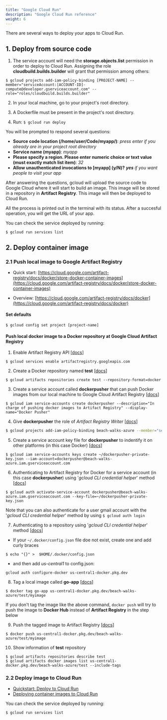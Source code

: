 ```yaml
---
title: "Google Cloud Run"
description: "Google Cloud Run reference"
weight: 6
---
```


There are several ways to deploy your apps to Cloud Run.

## 1. Deploy from source code 

1. The service account will need the **storage.objects.list** permission in order to deploy to Cloud Run. Assigning the role **cloudbuild.builds.builder** will grant that permission among others:
```
$ gcloud projects add-iam-policy-binding [PROJECT-NAME] --member="serviceAccount:[ACCOUNT-ID]-compute@developer.gserviceaccount.com" --role="roles/cloudbuild.builds.builder"
```

2. In your local machine, go to your project's root directory.

3. A Dockerfile must be present in the project's root directory.

4. Run: `$ gcloud run deploy`

You will be prompted to respond several questions:
- **Source code location (/home/user/Code/myapp/)**: *press enter if you already are in your project root directory*
- **Service name (myapp)**: *myapp*
- **Please specify a region. Please enter numeric choice or text value (must exactly match list item)**: *32*
- **Allow unauthenticated invocations to [myapp] (y/N)?** ***yes** if you want people to visit your app* 

After answering the questions, gcloud will upload the source code to Google Cloud where it will start to build an image. This image will be stored in a repository in **Artifact Registry**. This image will then be deployed to Cloud Run.

All the process is printed out in the terminal with its status. After a succesful operation, you will get the URL of your app.

You can check the service deployed by running:

```
$ gcloud run services list
```

## 2. Deploy container image 


### 2.1 Push local image to Google Artifact Registry

- Quick start: [https://cloud.google.com/artifact-registry/docs/docker/store-docker-container-images](https://cloud.google.com/artifact-registry/docs/docker/store-docker-container-images)

- Overview: [https://cloud.google.com/artifact-registry/docs/docker](https://cloud.google.com/artifact-registry/docs/docker)

#### Set defaults

```
$ gcloud config set project [project-name]
```

#### Push local docker image to a Docker repository at Google Cloud Artifact Registry

1. Enable Artifact Registry API [[docs](https://cloud.google.com/sdk/gcloud/reference/services/enable)]
```
$ gcloud services enable artifactregistry.googleapis.com
```

2. Create a Docker repository named **test** [[docs](https://cloud.google.com/sdk/gcloud/reference/artifacts/repositories/create)]
```
$ gcloud artifacts repositories create test --repository-format=docker
```
3. Create a service account called **dockerpusher** that can push Docker images from our local machine to Google Cloud Artifact Registry [[docs](https://cloud.google.com/sdk/gcloud/reference/iam/service-accounts/create)]
```
$ gcloud iam service-accounts create dockerpusher --description="In charge of pushing docker images to Artifact Registry" --display-name="Docker Pusher"
```

4. Give **dockerpusher** the role of *Artifact Registry Writer* [[docs](https://cloud.google.com/sdk/gcloud/reference/iam/service-accounts/add-iam-policy-binding)]
``` bash
$ gcloud projects add-iam-policy-binding beach-walks-azure --member="serviceAccount:dockerpusher@beach-walks-azure.iam.gserviceaccount.com" --role="roles/artifactregistry.writer"
```
5. Create a service account key file for **dockerpusher** to indentify it on other platforms (in this case Docker) [[docs](https://cloud.google.com/iam/docs/keys-create-delete#iam-service-account-keys-create-gcloud)]
```
$ gcloud iam service-accounts keys create ~/dockerpusher-private-key.json --iam-account=dockerpusher@beach-walks-azure.iam.gserviceaccount.com
```

6. Authenticating to Artifact Registry for Docker for a service account (in this case **dockerpusher**) using '*gcloud CLI credential helper*' method [[docs](https://cloud.google.com/artifact-registry/docs/docker/authentication#gcloud-helper)]
```
$ gcloud auth activate-service-account dockerpusher@beach-walks-azure.iam.gserviceaccount.com --key-file=~/dockerpusher-private-key.json
```
Note that you can also authenticate for a user gmail account with the '*gcloud CLI credential helper*' method by using `$ gcloud auth login`

7. Authenticating to a repository using '*gcloud CLI credential helper*' method [[docs](https://cloud.google.com/artifact-registry/docs/docker/pushing-and-pulling#auth)]

- If your `~/.docker/config.json` file doe not exist, create one and add curly braces
```
$ echo "{}" >  $HOME/.docker/config.json
```
- and then add *us-central1* to config.json:
```
gcloud auth configure-docker us-central1-docker.pkg.dev
```

8. Tag a local image called **go-app** [[docs](https://cloud.google.com/artifact-registry/docs/docker/pushing-and-pulling#tag)]
```
$ docker tag go-app us-central1-docker.pkg.dev/beach-walks-azure/test/myimage
```
If you don't tag the image like the above command, `docker push` will try to push the image to **Docker Hub** instead of **Artifact Registry** in the step below 

9. Push the tagged image to Artifact Registry [[docs](https://cloud.google.com/artifact-registry/docs/docker/pushing-and-pulling#push-tagged)]
```
$ docker push us-central1-docker.pkg.dev/beach-walks-azure/test/myimage
```

10. Show information of **test** repository
```
$ gcloud artifacts repositories describe test
$ gcloud artifacts docker images list us-central1-docker.pkg.dev/beach-walks-azure/test --include-tags
```


### 2.2 Deploy image to Cloud Run

- [Quickstart: Deploy to Cloud Run](https://cloud.google.com/run/docs/quickstarts/deploy-container)
- [Deploying container images to Cloud Run](https://cloud.google.com/run/docs/deploying)

You can check the service deployed by running:

```
$ gcloud run services list
```
